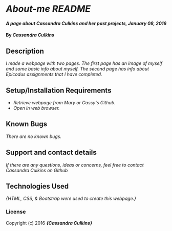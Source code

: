
# _About-me README_

#### _A page about Cassandra Culkins and her past projects, January 08, 2016_

#### By _**Cassandra Culkins**_

## Description

_I made a webpage with two pages. The first page has an image of myself and some basic info about myself. The second page has info about Epicodus assignments that I have completed._

## Setup/Installation Requirements

* _Retrieve webpage from Mary or Cassy's Github._
* _Open in web browser._

## Known Bugs

_There are no known bugs._

## Support and contact details

_If there are any questions, ideas or concerns, feel free to contact Cassandra Culkins on Github_

## Technologies Used

_{HTML, CSS, & Bootstrap were used to create this webpage.}_

### License

Copyright (c) 2016 **_{Cassandra Culkins}_**
